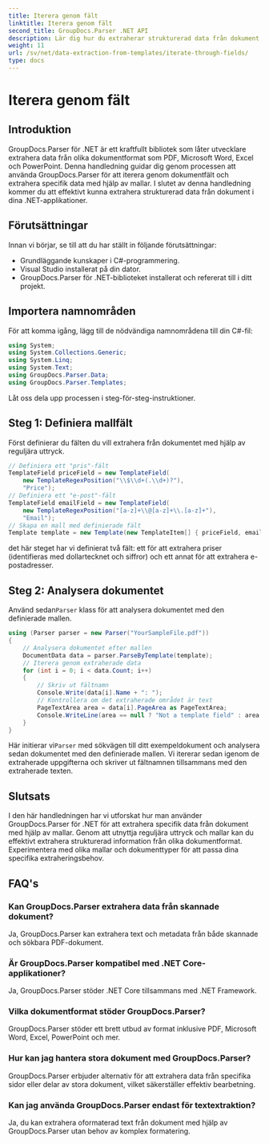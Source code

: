 ```yaml
---
title: Iterera genom fält
linktitle: Iterera genom fält
second_title: GroupDocs.Parser .NET API
description: Lär dig hur du extraherar strukturerad data från dokument med GroupDocs.Parser för .NET. Förbättra dina .NET-applikationer med extraheringsmöjligheter för dokumentdata.
weight: 11
url: /sv/net/data-extraction-from-templates/iterate-through-fields/
type: docs
---
```

# Iterera genom fält

## Introduktion
GroupDocs.Parser för .NET är ett kraftfullt bibliotek som låter utvecklare extrahera data från olika dokumentformat som PDF, Microsoft Word, Excel och PowerPoint. Denna handledning guidar dig genom processen att använda GroupDocs.Parser för att iterera genom dokumentfält och extrahera specifik data med hjälp av mallar. I slutet av denna handledning kommer du att effektivt kunna extrahera strukturerad data från dokument i dina .NET-applikationer.
## Förutsättningar
Innan vi börjar, se till att du har ställt in följande förutsättningar:
- Grundläggande kunskaper i C#-programmering.
- Visual Studio installerat på din dator.
- GroupDocs.Parser för .NET-biblioteket installerat och refererat till i ditt projekt.

## Importera namnområden
För att komma igång, lägg till de nödvändiga namnområdena till din C#-fil:
```csharp
using System;
using System.Collections.Generic;
using System.Linq;
using System.Text;
using GroupDocs.Parser.Data;
using GroupDocs.Parser.Templates;
```
Låt oss dela upp processen i steg-för-steg-instruktioner.
## Steg 1: Definiera mallfält
Först definierar du fälten du vill extrahera från dokumentet med hjälp av reguljära uttryck.
```csharp
// Definiera ett "pris"-fält
TemplateField priceField = new TemplateField(
    new TemplateRegexPosition("\\$\\d+(.\\d+)?"),
    "Price");
// Definiera ett "e-post"-fält
TemplateField emailField = new TemplateField(
    new TemplateRegexPosition("[a-z]+\\@[a-z]+\\.[a-z]+"),
    "Email");
// Skapa en mall med definierade fält
Template template = new Template(new TemplateItem[] { priceField, emailField });
```
det här steget har vi definierat två fält: ett för att extrahera priser (identifieras med dollartecknet och siffror) och ett annat för att extrahera e-postadresser.
## Steg 2: Analysera dokumentet
 Använd sedan`Parser` klass för att analysera dokumentet med den definierade mallen.
```csharp
using (Parser parser = new Parser("YourSampleFile.pdf"))
{
    // Analysera dokumentet efter mallen
    DocumentData data = parser.ParseByTemplate(template);
    // Iterera genom extraherade data
    for (int i = 0; i < data.Count; i++)
    {
        // Skriv ut fältnamn
        Console.Write(data[i].Name + ": ");
        // Kontrollera om det extraherade området är text
        PageTextArea area = data[i].PageArea as PageTextArea;
        Console.WriteLine(area == null ? "Not a template field" : area.Text);
    }
}
```
 Här initierar vi`Parser` med sökvägen till ditt exempeldokument och analysera sedan dokumentet med den definierade mallen. Vi itererar sedan igenom de extraherade uppgifterna och skriver ut fältnamnen tillsammans med den extraherade texten.
## Slutsats
I den här handledningen har vi utforskat hur man använder GroupDocs.Parser för .NET för att extrahera specifik data från dokument med hjälp av mallar. Genom att utnyttja reguljära uttryck och mallar kan du effektivt extrahera strukturerad information från olika dokumentformat. Experimentera med olika mallar och dokumenttyper för att passa dina specifika extraheringsbehov.

## FAQ's
### Kan GroupDocs.Parser extrahera data från skannade dokument?
Ja, GroupDocs.Parser kan extrahera text och metadata från både skannade och sökbara PDF-dokument.
### Är GroupDocs.Parser kompatibel med .NET Core-applikationer?
Ja, GroupDocs.Parser stöder .NET Core tillsammans med .NET Framework.
### Vilka dokumentformat stöder GroupDocs.Parser?
GroupDocs.Parser stöder ett brett utbud av format inklusive PDF, Microsoft Word, Excel, PowerPoint och mer.
### Hur kan jag hantera stora dokument med GroupDocs.Parser?
GroupDocs.Parser erbjuder alternativ för att extrahera data från specifika sidor eller delar av stora dokument, vilket säkerställer effektiv bearbetning.
### Kan jag använda GroupDocs.Parser endast för textextraktion?
Ja, du kan extrahera oformaterad text från dokument med hjälp av GroupDocs.Parser utan behov av komplex formatering.